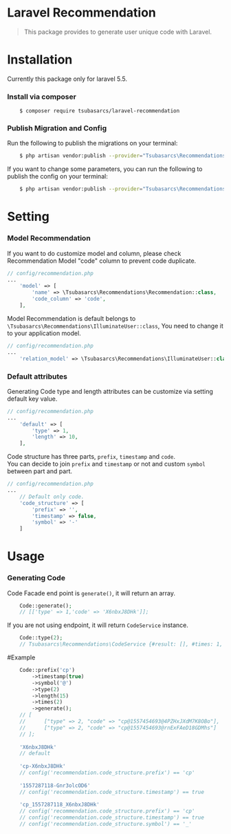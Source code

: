 # Laravel Recommendation

> This package provides to generate user unique code with Laravel.

# Installation

Currently this package only for laravel 5.5.

### Install via composer
```
    $ composer require tsubasarcs/laravel-recommendation
```

### Publish Migration and Config

Run the following to publish the migrations on your terminal:
``` bash
    $ php artisan vendor:publish --provider="Tsubasarcs\Recommendations\RecommendationServiceProvider" --tag="migrations"
```

If you want to change some parameters, you can run the following to publish the config on your terminal:
``` bash
    $ php artisan vendor:publish --provider="Tsubasarcs\Recommendations\RecommendationServiceProvider" --tag="config"
```

# Setting

### Model Recommendation
If you want to do customize model and column, please check Recommendation Model "code" column to prevent code duplicate.
``` php
// config/recommendation.php
...
    'model' => [
        'name' => \Tsubasarcs\Recommendations\Recommendation::class,
        'code_column' => 'code',
    ],
```
Model Recommendation is default belongs to `\Tsubasarcs\Recommendations\IlluminateUser::class`,
You need to change it to your application model.

``` php
// config/recommendation.php
...
    'relation_model' => \Tsubasarcs\Recommendations\IlluminateUser::class,
```

### Default attributes
Generating Code type and length attributes can be customize via setting default key value.

``` php
// config/recommendation.php
...
    'default' => [
        'type' => 1,
        'length' => 10,
    ],
```

Code structure has three parts, `prefix`, `timestamp` and `code`.<br>
You can decide to join `prefix` and `timestamp` or not and custom `symbol` between part and part.

``` php
// config/recommendation.php
...
    // Default only code.
    'code_structure' => [
        'prefix' => '',
        'timestamp' => false,
        'symbol' => '-'
    ]
```

# Usage
### Generating Code
Code Facade end point is `generate()`, it will return an array.

```php
    Code::generate(); 
    // [['type' => 1,'code' => 'X6nbxJ8DHk']];
```

If you are not using endpoint, it will return `CodeService` instance.
```php
    Code::type(2); 
    // Tsubasarcs\Recommendations\CodeService {#result: [], #times: 1, #type: 2, #length: 10};
```

#Example
```php
    Code::prefix('cp')
        ->timestamp(true)
        ->symbol('@')
        ->type(2)
        ->length(15)
        ->times(2)
        ->generate(); 
    // [
    //      ["type" => 2, "code" => "cp@1557454693@4PZHxJXdM7K8OBo"],
    //      ["type" => 2, "code" => "cp@1557454693@rnExFAeD18GDMhs"]
    // ];
    
    'X6nbxJ8DHk'
    // default
    
    'cp-X6nbxJ8DHk'
    // config('recommendation.code_structure.prefix') == 'cp'
    
    '1557287118-Gnr3olcOD6'
    // config('recommendation.code_structure.timestamp') == true
    
    'cp_1557287118_X6nbxJ8DHk'
    // config('recommendation.code_structure.prefix') == 'cp'
    // config('recommendation.code_structure.timestamp') == true
    // config('recommendation.code_structure.symbol') == '_'
```
